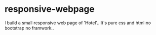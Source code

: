 # responsive-webpage
I build a small responsive web page of 'Hotel'.. It's pure css and html no bootstrap no framwork..
